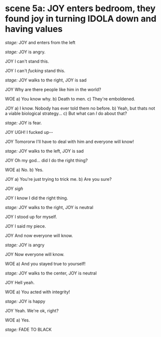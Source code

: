 # scene 5a: JOY enters bedroom, they found joy in turning IDOLA down and having values

*stage:* JOY and enters from the left

*stage:* JOY is angry.

JOY
I can't stand this.

JOY
I can't *fucking* stand this.

*stage:* JOY walks to the right, JOY is sad

JOY
Why are there people like him in the world?

WOE
a) You know why.
b) Death to men.
c) They're emboldened.

JOY
a) I know. Nobody has ever told them no before.
b) Yeah, but thats not a viable biological strategy...
c) But what can *I* do about that?

*stage:* JOY is fear.

JOY
UGH! I fucked up--

JOY
Tomororw I'll have to deal with him and everyone will know!

*stage:* JOY walks to the left, JOY is sad

JOY
Oh my god... did I do the right thing?

WOE
a) No.
b) Yes.

JOY
a) You're just trying to trick me.
b) Are you sure?

JOY
*sigh*

JOY
I know I did the right thing.

*stage:* JOY walks to the right, JOY is neutral

JOY
I stood up for myself.

JOY
I said my piece.

JOY
And now everyone will know.

*stage:* JOY is angry

JOY
Now everyone will know.

WOE
a) And you stayed true to yourself!

*stage:* JOY walks to the center, JOY is neutral

JOY
Hell yeah.

WOE
a) You acted with integrity!

*stage:* JOY is happy

JOY
Yeah. We're ok, right?

WOE
a) Yes.

*stage:* FADE TO BLACK
